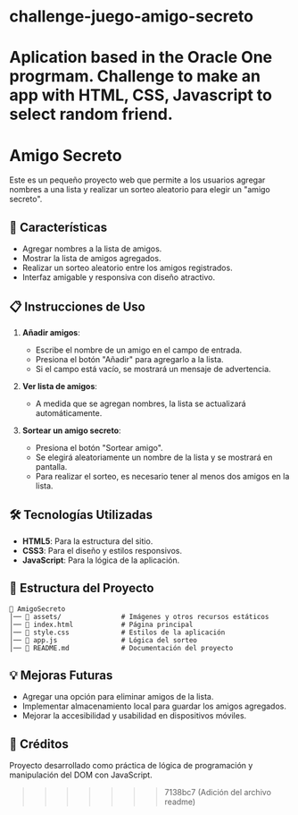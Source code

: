 
# challenge-juego-amigo-secreto
Aplication based in the Oracle One progrmam. Challenge to make an app with HTML, CSS, Javascript to select random friend.
=======
# Amigo Secreto

Este es un pequeño proyecto web que permite a los usuarios agregar nombres a una lista y realizar un sorteo aleatorio para elegir un "amigo secreto".

## 🚀 Características

- Agregar nombres a la lista de amigos.
- Mostrar la lista de amigos agregados.
- Realizar un sorteo aleatorio entre los amigos registrados.
- Interfaz amigable y responsiva con diseño atractivo.

## 📋 Instrucciones de Uso

1. **Añadir amigos**:  
   - Escribe el nombre de un amigo en el campo de entrada.  
   - Presiona el botón "Añadir" para agregarlo a la lista.  
   - Si el campo está vacío, se mostrará un mensaje de advertencia.

2. **Ver lista de amigos**:  
   - A medida que se agregan nombres, la lista se actualizará automáticamente.

3. **Sortear un amigo secreto**:  
   - Presiona el botón "Sortear amigo".  
   - Se elegirá aleatoriamente un nombre de la lista y se mostrará en pantalla.  
   - Para realizar el sorteo, es necesario tener al menos dos amigos en la lista.

## 🛠️ Tecnologías Utilizadas

- **HTML5**: Para la estructura del sitio.
- **CSS3**: Para el diseño y estilos responsivos.
- **JavaScript**: Para la lógica de la aplicación.

## 📂 Estructura del Proyecto

```
📁 AmigoSecreto
│── 📂 assets/               # Imágenes y otros recursos estáticos
│── 📜 index.html            # Página principal
│── 📜 style.css             # Estilos de la aplicación
│── 📜 app.js                # Lógica del sorteo
│── 📜 README.md             # Documentación del proyecto
```

## 💡 Mejoras Futuras

- Agregar una opción para eliminar amigos de la lista.
- Implementar almacenamiento local para guardar los amigos agregados.
- Mejorar la accesibilidad y usabilidad en dispositivos móviles.

## 📌 Créditos

Proyecto desarrollado como práctica de lógica de programación y manipulación del DOM con JavaScript.
>>>>>>> 7138bc7 (Adición del archivo readme)
